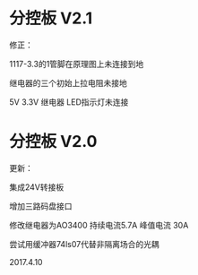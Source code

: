 # 分控板 V2.1

修正：

1117-3.3的1管脚在原理图上未连接到地

继电器的三个初始上拉电阻未接地

5V 3.3V 继电器 LED指示灯未连接


# 分控板 V2.0

更新：

集成24V转接板

增加三路码盘接口

修改继电器为AO3400 持续电流5.7A 峰值电流 30A

尝试用缓冲器74ls07代替非隔离场合的光耦 

2017.4.10


